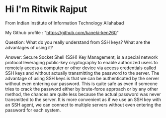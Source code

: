 # Hi I'm Ritwik Rajput

From Indian Institute of Information Technology Allahabad

My Github profile : "https://github.com/kaneki-ken260"


Question: What do you really understand from SSH keys? What are the advantages of using it?

Answer:  Secure Socket Shell (SSH) Key Management, is a special network protocol leveraging public-key cryptography to enable authorized users to remotely access a computer or other device via access credentials called SSH keys and without actually transmitting the password to the server.
        The advantage of using SSH keys is that we can be authenticated by the server without even entering our password. This is quite safe as even if someone tries to crack the password either by brute-force approach or by any other method, the chances are quite less because the actual password was never transmitted to the server.
        It is more convenient as if we use an SSH key with an SSH agent, we can connect to multiple servers without even entering the password for each system.

